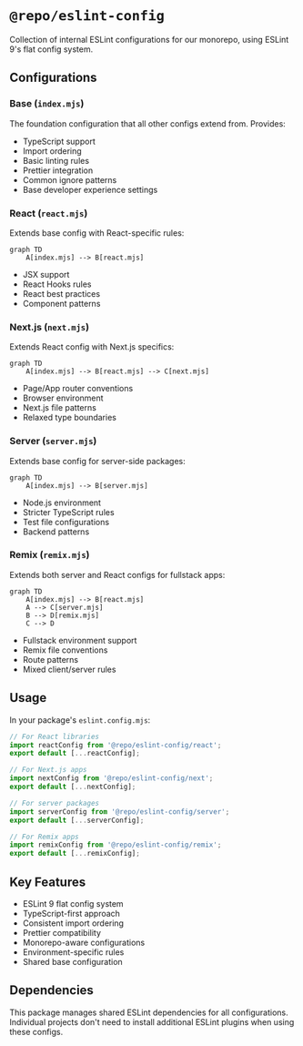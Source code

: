 # `@repo/eslint-config`

Collection of internal ESLint configurations for our monorepo, using ESLint 9's flat config system.

## Configurations

### Base (`index.mjs`)

The foundation configuration that all other configs extend from. Provides:

- TypeScript support
- Import ordering
- Basic linting rules
- Prettier integration
- Common ignore patterns
- Base developer experience settings

### React (`react.mjs`)

Extends base config with React-specific rules:

```mermaid
graph TD
    A[index.mjs] --> B[react.mjs]
```

- JSX support
- React Hooks rules
- React best practices
- Component patterns

### Next.js (`next.mjs`)

Extends React config with Next.js specifics:

```mermaid
graph TD
    A[index.mjs] --> B[react.mjs] --> C[next.mjs]
```

- Page/App router conventions
- Browser environment
- Next.js file patterns
- Relaxed type boundaries

### Server (`server.mjs`)

Extends base config for server-side packages:

```mermaid
graph TD
    A[index.mjs] --> B[server.mjs]
```

- Node.js environment
- Stricter TypeScript rules
- Test file configurations
- Backend patterns

### Remix (`remix.mjs`)

Extends both server and React configs for fullstack apps:

```mermaid
graph TD
    A[index.mjs] --> B[react.mjs]
    A --> C[server.mjs]
    B --> D[remix.mjs]
    C --> D
```

- Fullstack environment support
- Remix file conventions
- Route patterns
- Mixed client/server rules

## Usage

In your package's `eslint.config.mjs`:

```javascript
// For React libraries
import reactConfig from '@repo/eslint-config/react';
export default [...reactConfig];

// For Next.js apps
import nextConfig from '@repo/eslint-config/next';
export default [...nextConfig];

// For server packages
import serverConfig from '@repo/eslint-config/server';
export default [...serverConfig];

// For Remix apps
import remixConfig from '@repo/eslint-config/remix';
export default [...remixConfig];
```

## Key Features

- ESLint 9 flat config system
- TypeScript-first approach
- Consistent import ordering
- Prettier compatibility
- Monorepo-aware configurations
- Environment-specific rules
- Shared base configuration

## Dependencies

This package manages shared ESLint dependencies for all configurations. Individual projects don't need to install additional ESLint plugins when using these configs.

